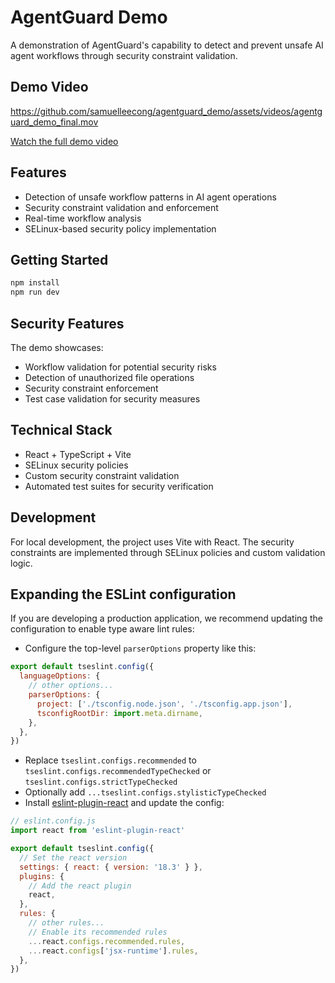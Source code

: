 # AgentGuard Demo

A demonstration of AgentGuard's capability to detect and prevent unsafe AI agent workflows through security constraint validation.

## Demo Video

https://github.com/samuelleecong/agentguard_demo/assets/videos/agentguard_demo_final.mov

[Watch the full demo video](https://github.com/samuelleecong/agentguard_demo/assets/videos/agentguard_demo_final.mov)

## Features

- Detection of unsafe workflow patterns in AI agent operations
- Security constraint validation and enforcement
- Real-time workflow analysis
- SELinux-based security policy implementation

## Getting Started

```bash
npm install
npm run dev
```

## Security Features

The demo showcases:
- Workflow validation for potential security risks
- Detection of unauthorized file operations
- Security constraint enforcement
- Test case validation for security measures

## Technical Stack

- React + TypeScript + Vite
- SELinux security policies
- Custom security constraint validation
- Automated test suites for security verification

## Development

For local development, the project uses Vite with React. The security constraints are implemented through SELinux policies and custom validation logic.

## Expanding the ESLint configuration

If you are developing a production application, we recommend updating the configuration to enable type aware lint rules:

- Configure the top-level `parserOptions` property like this:

```js
export default tseslint.config({
  languageOptions: {
    // other options...
    parserOptions: {
      project: ['./tsconfig.node.json', './tsconfig.app.json'],
      tsconfigRootDir: import.meta.dirname,
    },
  },
})
```

- Replace `tseslint.configs.recommended` to `tseslint.configs.recommendedTypeChecked` or `tseslint.configs.strictTypeChecked`
- Optionally add `...tseslint.configs.stylisticTypeChecked`
- Install [eslint-plugin-react](https://github.com/jsx-eslint/eslint-plugin-react) and update the config:

```js
// eslint.config.js
import react from 'eslint-plugin-react'

export default tseslint.config({
  // Set the react version
  settings: { react: { version: '18.3' } },
  plugins: {
    // Add the react plugin
    react,
  },
  rules: {
    // other rules...
    // Enable its recommended rules
    ...react.configs.recommended.rules,
    ...react.configs['jsx-runtime'].rules,
  },
})
```
